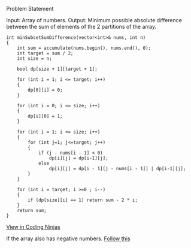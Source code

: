Problem Statement

Input: Array of numbers.
Output: Minimum possible absolute difference between the sum of elements of the 2 partitions of the array.

```
int minSubsetSumDifference(vector<int>& nums, int n)
{
	int sum = accumulate(nums.begin(), nums.end(), 0);
	int target = sum / 2;
	int size = n;

	bool dp[size + 1][target + 1];

	for (int i = 1; i <= target; i++)
	{
		dp[0][i] = 0;
	}

	for (int i = 0; i <= size; i++)
	{
		dp[i][0] = 1;
	}

	for (int i = 1; i <= size; i++)
	{
		for (int j=1; j<=target; j++)
		{
			if (j - nums[i - 1] < 0)
				dp[i][j] = dp[i-1][j];
			else
				dp[i][j] = dp[i - 1][j - nums[i - 1]] | dp[i-1][j];
		}
	}

	for (int i = target; i >=0 ; i--)
	{
		if (dp[size][i] == 1) return sum - 2 * i;
	}
	return sum;
}
```

[View in Coding Ninjas](https://www.codingninjas.com/studio/problems/partition-a-set-into-two-subsets-such-that-the-difference-of-subset-sums-is-minimum_842494?leftPanelTab=0)

If the array also has negative numbers. [Follow this](https://leetcode.com/problems/partition-array-into-two-arrays-to-minimize-sum-difference/solutions/1513298/c-meet-in-middle/)
